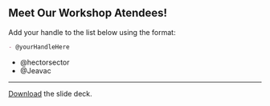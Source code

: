 ## Meet Our Workshop Atendees!

Add your handle to the list below using the format:

```md
- @yourHandleHere
```

- @hectorsector
- @Jeavac
---

[Download](nicar.pdf) the slide deck.
